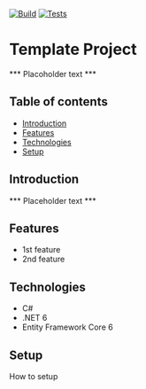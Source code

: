 [![Build](https://github.com/LUMOTradeService/LUMO-CSharp-Template/actions/workflows/build.yml/badge.svg)](https://github.com/LUMOTradeService/LUMO-CSharp-Template/actions/workflows/build.yml)
[![Tests](https://github.com/LUMOTradeService/LUMO-CSharp-Template/actions/workflows/tests.yml/badge.svg)](https://github.com/LUMOTradeService/LUMO-CSharp-Template/actions/workflows/tests.yml)

# Template Project

*** Placoholder text ***

## Table of contents
* [Introduction](#introduction)
* [Features](#features)
* [Technologies](#technologies)
* [Setup](#setup)

## Introduction

*** Placeholder text ***

## Features

* 1st feature
* 2nd feature

## Technologies

* C#
* .NET 6
* Entity Framework Core 6

## Setup

How to setup

